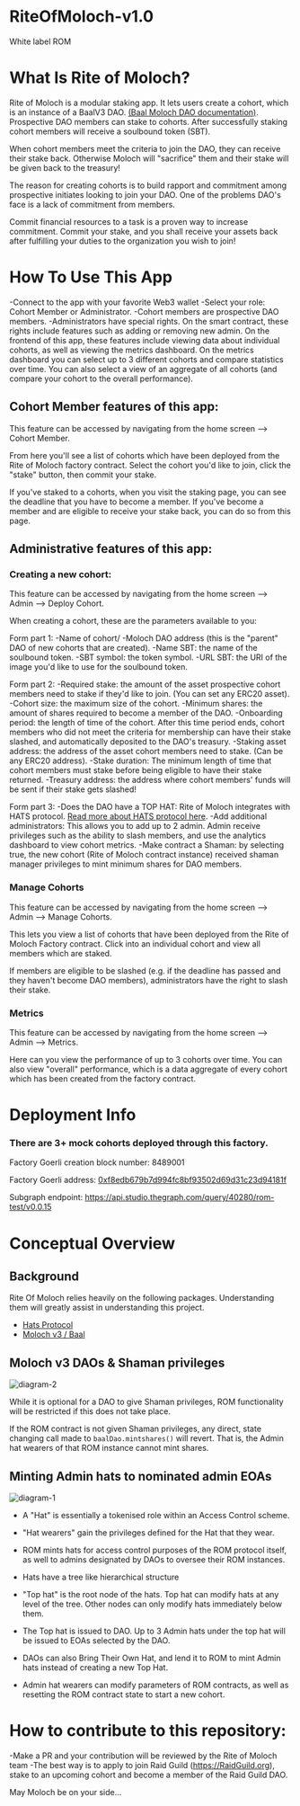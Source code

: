 # RiteOfMoloch-v1.0

White label ROM

# What Is Rite of Moloch?

Rite of Moloch is a modular staking app. It lets users create a cohort, which is an instance of a BaalV3 DAO. <a href='https://moloch.daohaus.fun/tools/'>(Baal Moloch DAO documentation)</a>. Prospective DAO members can stake to cohorts. After successfully staking cohort members will receive a soulbound token (SBT).

When cohort members meet the criteria to join the DAO, they can receive their stake back. Otherwise Moloch will "sacrifice" them and their stake will be given back to the treasury!

The reason for creating cohorts is to build rapport and commitment among prospective initiates looking to join your DAO. One of the problems DAO's face is a lack of commitment from members.

Commit financial resources to a task is a proven way to increase commitment. Commit your stake, and you shall receive your assets back after fulfilling your duties to the organization you wish to join!

# How To Use This App

-Connect to the app with your favorite Web3 wallet
-Select your role: Cohort Member or Administrator.
-Cohort members are prospective DAO members.
-Administrators have special rights. On the smart contract, these rights include features such as adding or removing new admin. On the frontend of this app, these features include viewing data about individual cohorts, as well as viewing the metrics dashboard. On the metrics dashboard you can select up to 3 different cohorts and compare statistics over time. You can also select a view of an aggregate of all cohorts (and compare your cohort to the overall performance).

## Cohort Member features of this app:

This feature can be accessed by navigating from the home screen --> Cohort Member.

From here you'll see a list of cohorts which have been deployed from the Rite of Moloch factory contract. Select the cohort you'd like to join, click the "stake" button, then commit your stake.

If you've staked to a cohorts, when you visit the staking page, you can see the deadline that you have to become a member. If you've become a member and are eligible to receive your stake back, you can do so from this page.

## Administrative features of this app:

### Creating a new cohort:

This feature can be accessed by navigating from the home screen --> Admin --> Deploy Cohort.

When creating a cohort, these are the parameters available to you:

Form part 1:
-Name of cohort/
-Moloch DAO address (this is the "parent" DAO of new cohorts that are created).
-Name SBT: the name of the soulbound token.
-SBT symbol: the token symbol.
-URL SBT: the URI of the image you'd like to use for the soulbound token.

Form part 2:
-Required stake: the amount of the asset prospective cohort members need to stake if they'd like to join. (You can set any ERC20 asset).
-Cohort size: the maximum size of the cohort.
-Minimum shares: the amount of shares required to become a member of the DAO.
-Onboarding period: the length of time of the cohort. After this time period ends, cohort members who did not meet the criteria for membership can have their stake slashed, and automatically deposited to the DAO's treasury.
-Staking asset address: the address of the asset cohort members need to stake. (Can be any ERC20 address).
-Stake duration: The minimum length of time that cohort members must stake before being eligible to have their stake returned.
-Treasury address: the address where cohort members' funds will be sent if their stake gets slashed!

Form part 3:
-Does the DAO have a TOP HAT: Rite of Moloch integrates with HATS protocol. <a href="https://hackmd.io/@spengrah/H15lKdsmc" alt='HATS Protocol documentation'>Read more about HATS protocol here</a>.
-Add additional administrators: This allows you to add up to 2 admin. Admin receive privileges such as the ability to slash members, and use the analytics dashboard to view cohort metrics.
-Make contract a Shaman: by selecting true, the new cohort (Rite of Moloch contract instance) received shaman manager privileges to mint minimum shares for DAO members.

### Manage Cohorts

This feature can be accessed by navigating from the home screen --> Admin --> Manage Cohorts.

This lets you view a list of cohorts that have been deployed from the Rite of Moloch Factory contract. Click into an individual cohort and view all members which are staked.

If members are eligible to be slashed (e.g. if the deadline has passed and they haven't become DAO members), administrators have the right to slash their stake.

### Metrics

This feature can be accessed by navigating from the home screen --> Admin --> Metrics.

Here can you view the performance of up to 3 cohorts over time. You can also view "overall" performance, which is a data aggregate of every cohort which has been created from the factory contract.

# Deployment Info

### There are 3+ mock cohorts deployed through this factory.

Factory Goerli creation block number: 8489001

Factory Goerli address: [0xf8edb679b7d994fc8bf93502d69d31c23d94181f](https://goerli.etherscan.io/address/0xf8edb679b7d994fc8bf93502d69d31c23d94181f)

Subgraph endpoint: https://api.studio.thegraph.com/query/40280/rom-test/v0.0.15

# Conceptual Overview

## Background

Rite Of Moloch relies heavily on the following packages. Understanding them will greatly assist in understanding this project.

- [Hats Protocol](https://github.com/Hats-Protocol)
- [Moloch v3 / Baal](https://moloch.daohaus.fun/)

## Moloch v3 DAOs & Shaman privileges

![diagram-2](https://user-images.githubusercontent.com/91401566/220282702-05dbd7ff-735c-4771-8a13-f1e5e4000547.jpeg)

While it is optional for a DAO to give Shaman privileges, ROM functionality will be restricted if this does not take place.

If the ROM contract is not given Shaman privileges, any direct, state changing call made to `baalDao.mintshares()` will revert. That is, the Admin hat wearers of that ROM instance cannot mint shares.

## Minting Admin hats to nominated admin EOAs

![diagram-1](https://user-images.githubusercontent.com/91401566/220277011-cc0b0084-384e-41a3-95ab-637de55c7a8d.jpeg)

- A "Hat" is essentially a tokenised role within an Access Control scheme.

- "Hat wearers" gain the privileges defined for the Hat that they wear.

- ROM mints hats for access control purposes of the ROM protocol itself, as well to admins designated by DAOs to oversee their ROM instances.

- Hats have a tree like hierarchical structure

- "Top hat" is the root node of the hats. Top hat can modify hats at any level of the tree. Other nodes can only modify hats immediately below them.

- The Top hat is issued to DAO. Up to 3 Admin hats under the top hat will be issued to EOAs selected by the DAO.

- DAOs can also Bring Their Own Hat, and lend it to ROM to mint Admin hats instead of creating a new Top Hat.

- Admin hat wearers can modify parameters of ROM contracts, as well as resetting the ROM contract state to start a new cohort.

# How to contribute to this repository:

-Make a PR and your contribution will be reviewed by the Rite of Moloch team
-The best way is to apply to join Raid Guild (https://RaidGuild.org), stake to an upcoming cohort and become a member of the Raid Guild DAO.

May Moloch be on your side...
